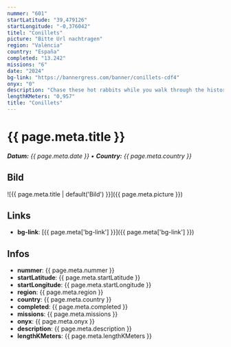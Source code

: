 ```yaml
---
nummer: "601"
startLatitude: "39,479126"
startLongitude: "-0,376042"
titel: "Conillets"
picture: "Bitte Url nachtragen"
region: "València"
country: "España"
completed: "13.242"
missions: "6"
date: "2024"
bg-link: "https://bannergress.com/banner/conillets-cdf4"
onyx: "0"
description: "Chase these hot rabbits while you walk through the historic center of Valencia streets"
lengthKMeters: "0,957"
title: "Conillets"
---
```


# {{ page.meta.title }}
_**Datum:** {{ page.meta.date }} • **Country:** {{ page.meta.country }}_

## Bild
![{{ page.meta.title | default('Bild') }}]({{ page.meta.picture }})

## Links
- **bg-link**: [{{ page.meta['bg-link'] }}]({{ page.meta['bg-link'] }})

## Infos
- **nummer**: {{ page.meta.nummer }}
- **startLatitude**: {{ page.meta.startLatitude }}
- **startLongitude**: {{ page.meta.startLongitude }}
- **region**: {{ page.meta.region }}
- **country**: {{ page.meta.country }}
- **completed**: {{ page.meta.completed }}
- **missions**: {{ page.meta.missions }}
- **onyx**: {{ page.meta.onyx }}
- **description**: {{ page.meta.description }}
- **lengthKMeters**: {{ page.meta.lengthKMeters }}


